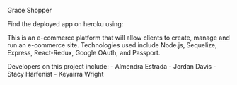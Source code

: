 Grace Shopper

Find the deployed app on heroku using: 

This is an e-commerce platform that will allow clients to create, manage and run an e-commerce site. Technologies used include Node.js, Sequelize, Express, React-Redux, Google OAuth, and Passport.

Developers on this project include:
    - Almendra Estrada
    - Jordan Davis
    - Stacy Harfenist
    - Keyairra Wright

